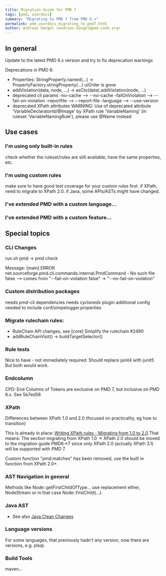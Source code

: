 ```yaml
---
title: Migration Guide for PMD 7
tags: [pmd, userdocs]
summary: "Migrating to PMD 7 from PMD 6.x"
permalink: pmd_userdocs_migrating_to_pmd7.html
author: Andreas Dangel <andreas.dangel@pmd-code.org>
---
```


## In general

Update to the latest PMD 6.x version and try to fix deprecation warnings

Deprecations in PMD 6:
* Properties:
  StringProperty.named(...) -> PropertyFactory.stringProperty(...)
  uiOrder is gone
* addViolation(data, node, ...) -> asCtx(data).addViolation(node, ...)
* deprecated cli params
  -no-cache --> --no-cache
  -failOnViolation --> --fail-on-violation
  -reportfile --> --report-file
  -language --> --use-version
* deprecated XPath attributes
WARNING: Use of deprecated attribute 'VariableDeclaratorId/@Image' by XPath rule 'VariableNaming' (in ruleset 'VariableNamingRule'), please use @Name instead



## Use cases

### I'm using only built-in rules

check whether the ruleset/rules are still available,
have the same properties, etc.

### I'm using custom rules

make sure to have good test coverage for your custom rules first.
if XPath, need to migrate to XPath 2.0. if Java, some APIs/ASTs might have changed.

### I've extended PMD with a custom language...

### I've extended PMD with a custom feature...

## Special topics

### CLI Changes

run.sh pmd -> pmd check

Message: [main] ERROR net.sourceforge.pmd.cli.commands.internal.PmdCommand - No such file false
--> comes from "--fail-on-violation false" -> "--no-fail-on-violation"

### Custom distribution packages
needs pmd-cli dependencies
needs cyclonedx plugin
additional config needed to include conf/simpelogger.properties

### Migrate rulechain rules:

* RuleChain API changes, see [core] Simplify the rulechain #2490
* addRuleChainVisit() -> buildTargetSelector()

### Rule tests

Nice to have - not immediately required:
Should replace junit4 with junit5
But both would work.

### Endcolumn

CPD: End Columns of Tokens are exclusive on PMD 7,
but inclusive on PMD 6.x. See 5b7ed58


### XPath

Differences between XPath 1.0 and 2.0 (focused on practicality, eg how to transition)

This is already in place: [Writing XPath rules - Migrating from 1.0 to 2.0](pmd_userdocs_extending_writing_xpath_rules.html#migrating-from-10-to-20)
That means: The section migrating from XPath 1.0 -> XPath 2.0 should be moved to the migration guide PMD6->7
since only XPath 2.0 (actually XPath 3.1) will be supported with PMD 7.

Custom function "pmd:matches" has been removed, use the built in function from XPath 2.0+.

### AST Navigation in general

Methods like Node::getFirstChildOfType... use replacement either, NodeStream or in that case Node::firstChild(...).

### Java AST
* See also [Java Clean Changes](https://github.com/pmd/pmd/wiki/Java_clean_changes)

### Language versions

For some languages, that previously hadn't any version, now there are versions, e.g. plsql.

### Build Tools

maven...

